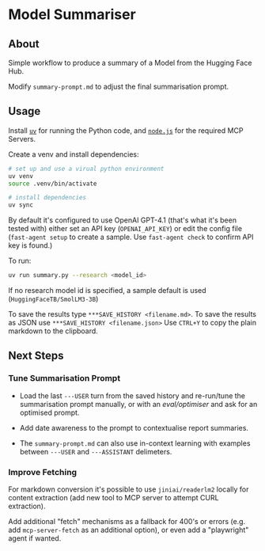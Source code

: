 # Model Summariser

## About

Simple workflow to produce a summary of a Model from the Hugging Face
Hub.

Modify `summary-prompt.md` to adjust the final summarisation prompt.

## Usage

Install [`uv`](https://docs.astral.sh/uv/) for running the Python code, and [`node.js`](https://nodejs.org/en) for the required MCP Servers. 

Create a venv and install dependencies:

```bash
# set up and use a virual python environment
uv venv
source .venv/bin/activate

# install dependencies
uv sync
```

By default it's configured to use OpenAI GPT-4.1 (that's what it's been tested with) either
set an API key (`OPENAI_API_KEY`) or edit the config file (`fast-agent setup` to create
a sample. Use `fast-agent check` to confirm API key is found.)

To run:

```bash
uv run summary.py --research <model_id>
```

If no research model id is specified, a sample default is used (`HuggingFaceTB/SmolLM3-3B`)

To save the results type `***SAVE_HISTORY <filename.md>`. To save the results as JSON use `***SAVE_HISTORY <filename.json>`
Use `CTRL+Y` to copy the plain markdown to the clipboard.

## Next Steps

### Tune Summarisation Prompt

- Load the last `---USER` turn from the saved history and re-run/tune the summarisation prompt manually, or with an
_eval/optimiser_ and ask for an optimised prompt.

- Add date awareness to the prompt to contextualise report summaries.

- The `summary-prompt.md` can also use in-context learning with examples between  `---USER` and `---ASSISTANT` delimeters.


### Improve Fetching

For markdown conversion it's possible to use `jiniai/readerlm2` locally for content extraction (add new tool to MCP
server to attempt CURL extraction).

Add additional "fetch" mechanisms as a fallback for 400's or errors (e.g. add `mcp-server-fetch` as an additional option), or
even add a "playwright" agent if wanted.
